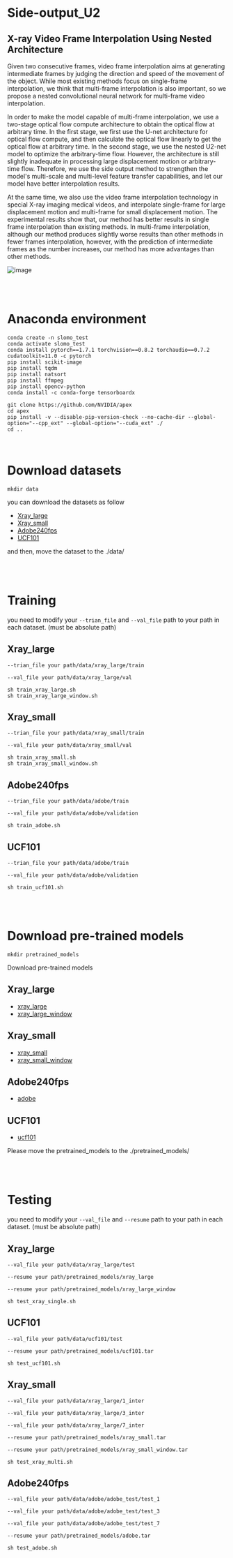 # Side-output_U2
## X-ray Video Frame Interpolation Using Nested Architecture

Given two consecutive frames, video frame interpolation aims at generating intermediate frames by judging the direction and speed of the movement of the object.
While most existing methods focus on single-frame interpolation, we think that multi-frame interpolation is also important, so we propose a nested convolutional neural network for multi-frame video interpolation.

In order to make the model capable of multi-frame interpolation, we use a two-stage optical flow compute architecture to obtain the optical flow at arbitrary time. In the first stage, we first use the U-net architecture for optical flow compute, and then calculate the optical flow linearly to get the optical flow at arbitrary time. In the second stage, we use the nested U2-net model to optimize the arbitrary-time flow. However, the architecture is still slightly inadequate in processing large displacement motion or arbitrary-time flow. Therefore, we use the side output method to strengthen the model's multi-scale and multi-level feature transfer capabilities, and let our model have better interpolation results.

At the same time, we also use the video frame interpolation technology in special X-ray imaging medical videos, and interpolate single-frame for large displacement motion and multi-frame for small displacement motion. The experimental results show that, our method has better results in single frame interpolation than existing methods. In multi-frame interpolation, although our method produces slightly worse results than other methods in fewer frames interpolation, however, with the prediction of intermediate frames as the number increases, our method has more advantages than other methods.


![image](https://github.com/fjcu-ee-islab/Sideoutput_U2/blob/main/figure/model.png)  

<Br/>
<Br/>

# Anaconda environment

```
conda create -n slomo_test
conda activate slomo_test
conda install pytorch==1.7.1 torchvision==0.8.2 torchaudio==0.7.2 cudatoolkit=11.0 -c pytorch
pip install scikit-image
pip install tqdm
pip install natsort
pip install ffmpeg
pip install opencv-python
conda install -c conda-forge tensorboardx

git clone https://github.com/NVIDIA/apex
cd apex
pip install -v --disable-pip-version-check --no-cache-dir --global-option="--cpp_ext" --global-option="--cuda_ext" ./
cd ..

```


<Br/>

# Download datasets
```
mkdir data
```
 you can download the datasets as follow
* [Xray_large](https://drive.google.com/file/d/11nWfyS0sFQNNXRTilj-rntXccloB2bT9/view?usp=sharing)
* [Xray_small](https://drive.google.com/file/d/1N7UTCnmEsnPBxoJMGSYoeGUdS2FXccfO/view?usp=sharing)
* [Adobe240fps](https://drive.google.com/file/d/1u30NFgV6UCioyqQqTdMrlte_iesvosOw/view?usp=sharing)
* [UCF101](https://drive.google.com/file/d/1F1gyzLPoWnOAycpAJPqRPSqAtMXXfzIK/view?usp=sharing)

and then, move the dataset to the ./data/


<Br/>
<Br/>

# Training

you need to modify your `--trian_file` and `--val_file` path to your path in each dataset.
(must be absolute path)


## Xray_large
`--trian_file your path/data/xray_large/train`

`--val_file your path/data/xray_large/val`
```
sh train_xray_large.sh
sh train_xray_large_window.sh
```

## Xray_small
`--trian_file your path/data/xray_small/train`

`--val_file your path/data/xray_small/val`
```
sh train_xray_small.sh
sh train_xray_small_window.sh
```

## Adobe240fps
`--trian_file your path/data/adobe/train`

`--val_file your path/data/adobe/validation`
```
sh train_adobe.sh
```

## UCF101
`--trian_file your path/data/adobe/train`

`--val_file your path/data/adobe/validation`
```
sh train_ucf101.sh
```

<Br/>
<Br/> 

# Download pre-trained models

```
mkdir pretrained_models
```
Download pre-trained models
## Xray_large
* [xray_large](https://drive.google.com/file/d/1MT2EL-Qj49LLoOyFlJSTES359rVr9OJn/view?usp=sharing)
* [xray_large_window](https://drive.google.com/file/d/1TuQjdeUBsk5EpOnB_hGQi9rfBTaXxm9s/view?usp=sharing)

## Xray_small
* [xray_small](https://drive.google.com/file/d/1VR4MlogSSMTij3X43GtLNGhNWEb43h2h/view?usp=sharing)
* [xray_small_window](https://drive.google.com/file/d/13HPr6GjGzxp3n3wDwtpmDM4_-eCI-O6M/view?usp=sharing)

## Adobe240fps
* [adobe](https://drive.google.com/file/d/1vMD9Qpqe5NBUwLMfG9D84ZLtGMsCywx7/view?usp=sharing)

## UCF101
* [ucf101](https://drive.google.com/file/d/1vI3wunNkDdve1PaZy6sJWMo_BYTpYfba/view?usp=sharing)

Please move the pretrained_models to the ./pretrained_models/


<Br/>
<Br/>

# Testing
you need to modify your `--val_file` and `--resume` path to your path in each dataset.
(must be absolute path)

## Xray_large

`--val_file your path/data/xray_large/test`

`--resume your path/pretrained_models/xray_large`

`--resume your path/pretrained_models/xray_large_window`

```
sh test_xray_single.sh
```

## UCF101

`--val_file your path/data/ucf101/test`

`--resume your path/pretrained_models/ucf101.tar`

```
sh test_ucf101.sh
```

## Xray_small

`--val_file your path/data/xray_large/1_inter`

`--val_file your path/data/xray_large/3_inter`

`--val_file your path/data/xray_large/7_inter`

`--resume your path/pretrained_models/xray_small.tar`

`--resume your path/pretrained_models/xray_small_window.tar`

```
sh test_xray_multi.sh
```

## Adobe240fps

`--val_file your path/data/adobe/adobe_test/test_1`

`--val_file your path/data/adobe/adobe_test/test_3`

`--val_file your path/data/adobe/adobe_test/test_7`

`--resume your path/pretrained_models/adobe.tar`

```
sh test_adobe.sh
```
